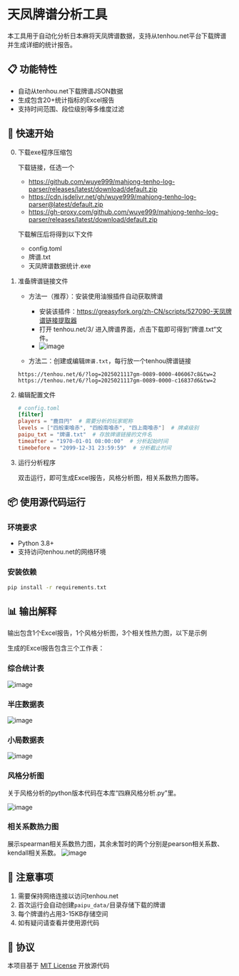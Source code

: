 
# 天凤牌谱分析工具

本工具用于自动化分析日本麻将天凤牌谱数据，支持从tenhou.net平台下载牌谱并生成详细的统计报告。

## 📋 功能特性

- 自动从tenhou.net下载牌谱JSON数据
- 生成包含20+统计指标的Excel报告
- 支持时间范围、段位级别等多维度过滤

## 🚀 快速开始
0. 下载exe程序压缩包
   
    下载链接，任选一个
    - https://github.com/wuye999/mahjong-tenho-log-parser/releases/latest/download/default.zip
    - https://cdn.jsdelivr.net/gh/wuye999/mahjong-tenho-log-parser@latest/default.zip
    - https://gh-proxy.com/github.com/wuye999/mahjong-tenho-log-parser/releases/latest/download/default.zip
   
    下载解压后将得到以下文件
    - config.toml
    - 牌谱.txt
    - 天凤牌谱数据统计.exe

2. 准备牌谱链接文件
   
   - 方法一（推荐）：安装使用油猴插件自动获取牌谱
      - 安装该插件：https://greasyfork.org/zh-CN/scripts/527090-天凤牌谱链接提取器
      - 打开 tenhou.net/3/ 进入牌谱界面，点击下载即可得到”牌谱.txt“文件。
      - ![image](https://github.com/user-attachments/assets/ece19325-16ef-45f4-93d9-ff0ea7793852)

   - 方法二：创建或编辑`牌谱.txt`，每行放一个tenhou牌谱链接
   ```
   https://tenhou.net/6/?log=2025021117gm-0089-0000-406067c8&tw=2
   https://tenhou.net/6/?log=2025021117gm-0089-0000-c16837d6&tw=2
   ```

4. 编辑配置文件
   ```toml
   # config.toml
   [filter]
   players = "鹿目円"  # 需要分析的玩家昵称
   levels = ["四般東喰赤", "四般南喰赤", "四上南喰赤"]  # 牌桌级别
   paipu_txt = "牌谱.txt"  # 存放牌谱链接的文件名
   timeafter = "1970-01-01 08:00:00"  # 分析起始时间
   timebefore = "2099-12-31 23:59:59"  # 分析截止时间
   ```

5. 运行分析程序
   
   双击运行，即可生成Excel报告，风格分析图，相关系数热力图等。
   
## 📦 使用源代码运行

### 环境要求
- Python 3.8+
- 支持访问tenhou.net的网络环境

### 安装依赖
```bash
pip install -r requirements.txt
```

## 📊 输出解释
输出包含1个Excel报告，1个风格分析图，3个相关性热力图，以下是示例

生成的Excel报告包含三个工作表：

### 综合统计表
![image](https://github.com/user-attachments/assets/034d931d-28c3-4cf2-aebf-cb255713ed38)

### 半庄数据表
![image](https://github.com/user-attachments/assets/3ab6f586-fd01-4fb2-b894-8caf3e55299b)

### 小局数据表
![image](https://github.com/user-attachments/assets/7542c6d7-1f3a-48fc-b4f4-fc85e498ee0c)

### 风格分析图

关于风格分析的python版本代码在本库“四麻风格分析.py”里。

![image](https://github.com/user-attachments/assets/1879ed20-11ce-4f12-be97-e3447ed7e322)

### 相关系数热力图
展示spearman相关系数热力图，其余未暂时的两个分别是pearson相关系数、kendall相关系数。
![image](https://github.com/user-attachments/assets/b021ecf9-ba9d-48d2-885f-ff7090d69845)


## 📌 注意事项

1. 需要保持网络连接以访问tenhou.net
2. 首次运行会自动创建`paipu_data/`目录存储下载的牌谱
3. 每个牌谱约占用3-15KB存储空间
4. 如有疑问请查看并使用源代码

## 📄 协议

本项目基于 [MIT License](LICENSE) 开放源代码
